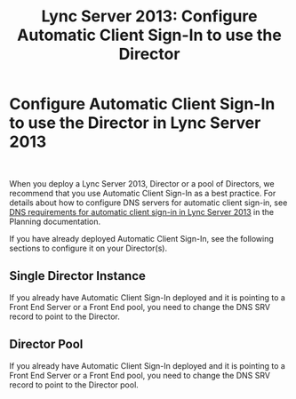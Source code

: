﻿---
title: 'Lync Server 2013: Configure Automatic Client Sign-In to use the Director'
TOCTitle: Configure Automatic Client Sign-In to use the Director
ms:assetid: 85369ffc-53ae-43be-8a23-84a094faecff
ms:mtpsurl: https://technet.microsoft.com/en-us/library/Gg398678(v=OCS.15)
ms:contentKeyID: 48184703
ms.date: 07/23/2014
mtps_version: v=OCS.15
---

# Configure Automatic Client Sign-In to use the Director in Lync Server 2013

 


When you deploy a Lync Server 2013, Director or a pool of Directors, we recommend that you use Automatic Client Sign-In as a best practice. For details about how to configure DNS servers for automatic client sign-in, see [DNS requirements for automatic client sign-in in Lync Server 2013](lync-server-2013-dns-requirements-for-automatic-client-sign-in.md) in the Planning documentation.

If you have already deployed Automatic Client Sign-In, see the following sections to configure it on your Director(s).

## Single Director Instance

If you already have Automatic Client Sign-In deployed and it is pointing to a Front End Server or a Front End pool, you need to change the DNS SRV record to point to the Director.

## Director Pool

If you already have Automatic Client Sign-In deployed and it is pointing to a Front End Server or a Front End pool, you need to change the DNS SRV record to point to the Director pool.

